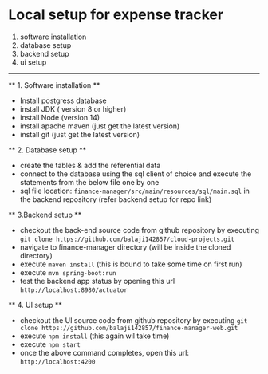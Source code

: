 # Local setup for expense tracker

1. software installation
2. database setup
3. backend setup
4. ui setup

----


** 1. Software installation **
 - Install postgress database
 - install JDK ( version 8 or higher)
 - install Node (version 14)
 - install apache maven (just get the latest version)
 - install git (just get the latest version)


** 2. Database setup **
 - create the tables & add the referential data
 - connect to the database using the sql client of choice and execute the statements from the below file one by one
 - sql file location: `finance-manager/src/main/resources/sql/main.sql` in the backend repository (refer backend setup for repo link)

** 3.Backend setup **
 - checkout the back-end source code from github repository by executing `git clone https://github.com/balaji142857/cloud-projects.git`
 - navigate to finance-manager directory (will be inside the cloned directory)
 - execute `maven install` (this is bound to take some time on first run)
 - execute `mvn spring-boot:run`
 - test the backend app status by opening this url `http://localhost:8980/actuator`

** 4. UI setup **
- checkout the UI source code from github repository by executing `git clone https://github.com/balaji142857/finance-manager-web.git`
- execute `npm install` (this again wil take time)
- execute `npm start`
- once the above command completes, open this url: `http://localhost:4200`


  